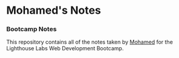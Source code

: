 # Mohamed's Notes
### Bootcamp Notes
This repository contains all of the notes taken by [Mohamed](https://github.com/mocodes0Bashir) for the Lighthouse Labs Web Development Bootcamp.